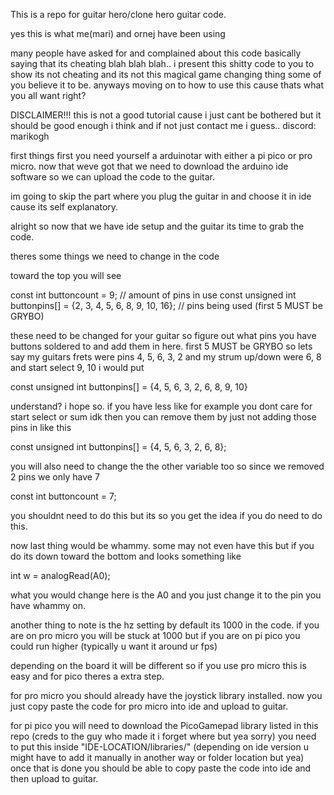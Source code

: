 This is a repo for guitar hero/clone hero guitar code.

yes this is what me(mari) and ornej have been using 

many people have asked for and complained about this code basically saying that its cheating blah blah blah.. i present this shitty code to you to show its not cheating and its not this magical game changing thing some of you believe it to be.
anyways moving on to how to use this cause thats what you all want right?

DISCLAIMER!!! 
this is not a good tutorial cause i just cant be bothered but it should be good enough i think and if not just contact me i guess..
discord: marikogh

first things first you need yourself a arduinotar with either a pi pico or pro micro.
now that weve got that we need to download the arduino ide software so we can upload the code to the guitar.

im going to skip the part where you plug the guitar in and choose it in ide cause its self explanatory.

alright so now that we have ide setup and the guitar its time to grab the code. 

theres some things we need to change in the code 

toward the top you will see 

const int buttoncount = 9; // amount of pins in use
const unsigned int buttonpins[] = {2, 3, 4, 5, 6, 8, 9, 10, 16}; // pins being used (first 5 MUST be GRYBO)

these need to be changed for your guitar so figure out what pins you have buttons soldered to and add them in here.
first 5 MUST be GRYBO so lets say my guitars frets were pins 4, 5, 6, 3, 2 and my strum up/down were 6, 8 and start select 9, 10
i would put 

const unsigned int buttonpins[] = {4, 5, 6, 3, 2, 6, 8, 9, 10}

understand? i hope so. if you have less like for example you dont care for start select or sum idk then you can remove them by just not adding those pins in like this 

const unsigned int buttonpins[] = {4, 5, 6, 3, 2, 6, 8};

you will also need to change the the other variable too so since we removed 2 pins we only have 7

const int buttoncount = 7;

you shouldnt need to do this but its so you get the idea if you do need to do this. 

now last thing would be whammy. some may not even have this but if you do its down toward the bottom and looks something like 

int w = analogRead(A0);

what you would change here is the A0 and you just change it to the pin you have whammy on.

another thing to note is the hz setting by default its 1000 in the code. 
if you are on pro micro you will be stuck at 1000 but if you are on pi pico you could run higher (typically u want it around ur fps)


depending on the board it will be different so if you use pro micro this is easy and for pico theres a extra step.

for pro micro you should already have the joystick library installed.
now you just copy paste the code for pro micro into ide and upload to guitar.

for pi pico you will need to download the PicoGamepad library listed in this repo (creds to the guy who made it i forget where but yea sorry)
you need to put this inside "IDE-LOCATION/libraries/" (depending on ide version u might have to add it manually in another way or folder location but yea)
once that is done you should be able to copy paste the code into ide and then upload to guitar.
